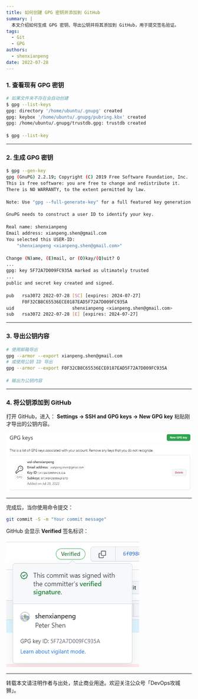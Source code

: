 ```yaml
---
title: 如何创建 GPG 密钥并添加到 GitHub
summary: |
  本文介绍如何生成 GPG 密钥、导出公钥并将其添加到 GitHub，用于提交签名验证。
tags:
  - Git
  - GPG
authors:
  - shenxianpeng
date: 2022-07-28
---
```


### 1. 查看现有 GPG 密钥

```bash
# 如果文件夹不存在会自动创建
$ gpg --list-keys
gpg: directory '/home/ubuntu/.gnupg' created
gpg: keybox '/home/ubuntu/.gnupg/pubring.kbx' created
gpg: /home/ubuntu/.gnupg/trustdb.gpg: trustdb created

$ gpg --list-key
```

---

### 2. 生成 GPG 密钥

```bash
$ gpg --gen-key
gpg (GnuPG) 2.2.19; Copyright (C) 2019 Free Software Foundation, Inc.
This is free software: you are free to change and redistribute it.
There is NO WARRANTY, to the extent permitted by law.

Note: Use "gpg --full-generate-key" for a full featured key generation dialog.

GnuPG needs to construct a user ID to identify your key.

Real name: shenxianpeng
Email address: xianpeng.shen@gmail.com
You selected this USER-ID:
    "shenxianpeng <xianpeng.shen@gmail.com>"

Change (N)ame, (E)mail, or (O)kay/(Q)uit? O
...
gpg: key 5F72A7D009FC935A marked as ultimately trusted
...
public and secret key created and signed.

pub   rsa3072 2022-07-28 [SC] [expires: 2024-07-27]
      F0F32CB8C65536ECE0187EAD5F72A7D009FC935A
uid                      shenxianpeng <xianpeng.shen@gmail.com>
sub   rsa3072 2022-07-28 [E] [expires: 2024-07-27]
```

---

### 3. 导出公钥内容

```bash
# 使用邮箱导出
gpg --armor --export xianpeng.shen@gmail.com
# 或使用公钥 ID 导出
gpg --armor --export F0F32CB8C65536ECE0187EAD5F72A7D009FC935A

# 输出为公钥内容
```

---

### 4. 将公钥添加到 GitHub

打开 GitHub，进入：
**Settings → SSH and GPG keys → New GPG key**
粘贴刚才导出的公钥内容。

![add-gpg-key](add-gpg-key.png)

---

完成后，当你使用命令提交：

```bash
git commit -S -m "Your commit message"
```

GitHub 会显示 **Verified** 签名标识：

![verified-signature](verified-signature.png)

---

转载本文请注明作者与出处，禁止商业用途。欢迎关注公众号「DevOps攻城狮」。
